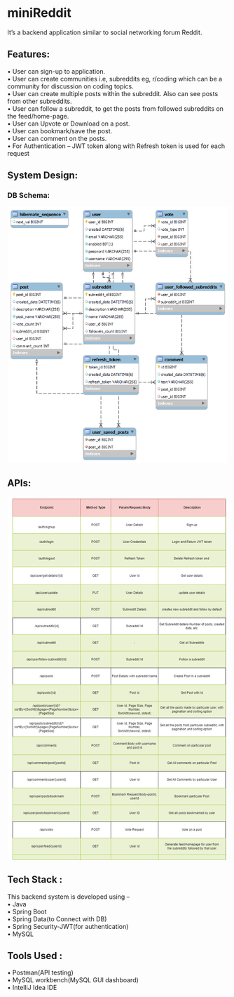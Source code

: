 # miniReddit

It’s a backend application similar to social networking forum Reddit. 

## Features:
•	User can sign-up to application. <br/>
•	User can create communities i.e, subreddits eg, r/coding which can be a community for discussion on coding topics.<br/>
•	User can create multiple posts within the subreddit. Also can see posts from other subreddits.<br/>
•	User can follow a subreddit, to get the posts from followed subreddits on the feed/home-page.<br/>
•	User can Upvote or Download on a post.<br/>
•	User can bookmark/save the post.<br/>
•	User can comment on the posts.<br/>
•	For Authentication – JWT token along with Refresh token is used for each request<br/>

## System Design:
     
### DB Schema:
![alt text](https://github.com/jatinKhachane/miniReddit/blob/main/miniReddit_Arch_v2.png)                     
## APIs:
![alt text](https://github.com/jatinKhachane/miniReddit/blob/main/miniReddit-APIs.drawio%20(1).png)
    
## Tech Stack :

This backend system is developed using – <br/>
•	Java<br/>
• Spring Boot<br/>
•	Spring Data(to Connect with DB)<br/>
•	Spring Security-JWT(for authentication)<br/>
• MySQL<br/>

## Tools Used :
•	Postman(API testing)<br/>
•	MySQL workbench(MySQL GUI dashboard)<br/>
•	IntelliJ Idea IDE<br/>


